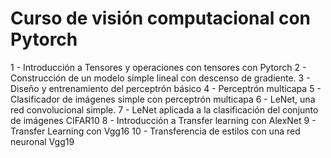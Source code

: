 # Curso de visión computacional con Pytorch

1 - Introducción a Tensores y operaciones con tensores con Pytorch
2 - Construcción de un modelo simple lineal con descenso de gradiente.
3 - Diseño y entrenamiento del perceptrón básico
4 - Perceptrón multicapa
5 - Clasificador de imágenes simple con perceptrón multicapa
6 - LeNet, una red convolucional simple.
7 - LeNet aplicada a la clasificación del conjunto de imágenes CIFAR10
8 - Introducción a Transfer learning con AlexNet
9 - Transfer Learning con Vgg16
10 - Transferencia de estilos con una red neuronal Vgg19
